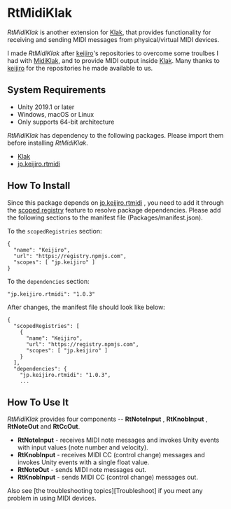 RtMidiKlak
========

*RtMidiKlak* is another extension for [Klak][Klak], that provides functionality for receiving and sending MIDI messages from physical/virtual MIDI devices.

I made *RtMidiKlak* after [keijiro][keijiro]'s repositories to overcome some troulbes I had with [MidiKlak][MidiKlak], and to provide MIDI output inside [Klak][Klak].
Many thanks to [keijiro][keijiro] for the repositories he made available to us.


System Requirements
-------------------

- Unity 2019.1 or later
- Windows, macOS or Linux
- Only supports 64-bit architecture

*RtMidiKlak* has dependency to the following packages. Please import them before
installing *RtMidiKlak*.

- [Klak][Klak]
- [jp.keijiro.rtmidi][jp.keijiro.rtmidi]


How To Install
--------------

Since this package depends on [jp.keijiro.rtmidi][jp.keijiro.rtmidi] , you need to add it through the [scoped registry] feature to resolve package dependencies. 
Please add the following sections to the manifest file
(Packages/manifest.json).


To the `scopedRegistries` section:

```
{
  "name": "Keijiro",
  "url": "https://registry.npmjs.com",
  "scopes": [ "jp.keijiro" ]
}
```

To the `dependencies` section:

```
"jp.keijiro.rtmidi": "1.0.3"
```

After changes, the manifest file should look like below:

```
{
  "scopedRegistries": [
    {
      "name": "Keijiro",
      "url": "https://registry.npmjs.com",
      "scopes": [ "jp.keijiro" ]
    }
  ],
  "dependencies": {
    "jp.keijiro.rtmidi": "1.0.3",
    ...
```


How To Use It
-------------

*RtMidiKlak* provides four components -- **RtNoteInput** , **RtKnobInput** , **RtNoteOut** and **RtCcOut**.

- **RtNoteInput** - receives MIDI note messages and invokes Unity events with input values (note number and velocity).
- **RtKnobInput** - receives MIDI CC (control change) messages and invokes Unity events with a single float value.
- **RtNoteOut** - sends MIDI note messages out.
- **RtKnobInput** - sends MIDI CC (control change) messages out.


Also see [the troubleshooting topics][Troubleshoot] if you meet any problem
in using MIDI devices.



[keijiro]: https://github.com/keijiro
[Klak]: https://github.com/keijiro/Klak
[MidiJack]: https://github.com/keijiro/MidiJack
[MidiKlak]: https://github.com/keijiro/MidiKlak
[jp.keijiro.rtmidi]: https://github.com/keijiro/jp.keijiro.rtmidi
[scoped registry]: https://docs.unity3d.com/Manual/upm-scoped.html
